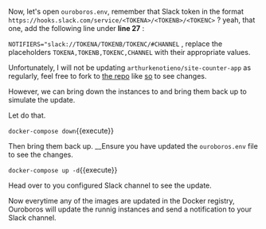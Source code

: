 Now, let's open `ouroboros.env`, remember that Slack token in the format `https://hooks.slack.com/service/<TOKENA>/<TOKENB>/<TOKENC>` ? yeah, that one, add the following line under __line 27__ :

`NOTIFIERS="slack://TOKENA/TOKENB/TOKENC/#CHANNEL` , replace the placeholders `TOKENA,TOKENB,TOKENC,CHANNEL` with their appropriate values.

Unfortunately, I will not be updating `arthurkenotieno/site-counter-app` as regularly, feel free to fork to [the repo](https://github.com/TheBeachMaster/updating-with-ouroboros) like [so](https://github.com/TheBeachMaster/updating-with-ouroboros#updating) to see changes.

However, we can bring down the instances to and bring them back up to simulate the update.

Let do that. 

`docker-compose down`{{execute}} 

Then bring them back up. __Ensure you have updated the `ouroboros.env` file to see the changes.

`docker-compose up -d`{{execute}} 

Head over to  you configured Slack channel to see the update. 

Now everytime any of the images are updated in the Docker registry, Ouroboros will update the runnig instances and send a notification to your Slack channel.
